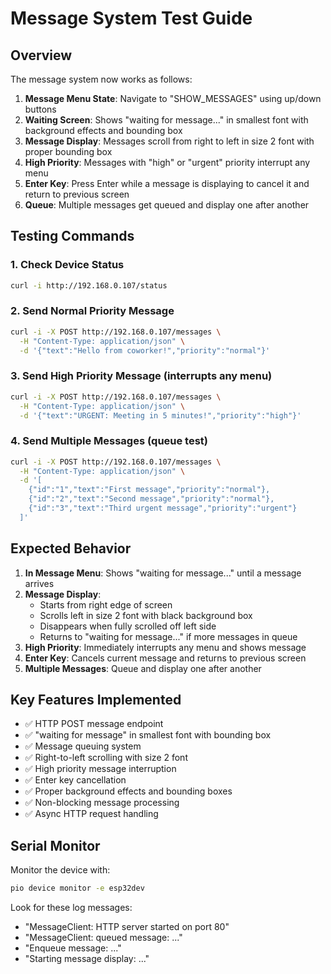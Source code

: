 # Message System Test Guide

## Overview

The message system now works as follows:

1. **Message Menu State**: Navigate to "SHOW_MESSAGES" using up/down buttons
1. **Waiting Screen**: Shows "waiting for message..." in smallest font with background effects and bounding box
1. **Message Display**: Messages scroll from right to left in size 2 font with proper bounding box
1. **High Priority**: Messages with "high" or "urgent" priority interrupt any menu
1. **Enter Key**: Press Enter while a message is displaying to cancel it and return to previous screen
1. **Queue**: Multiple messages get queued and display one after another

## Testing Commands

### 1. Check Device Status

```bash
curl -i http://192.168.0.107/status
```

### 2. Send Normal Priority Message

```bash
curl -i -X POST http://192.168.0.107/messages \
  -H "Content-Type: application/json" \
  -d '{"text":"Hello from coworker!","priority":"normal"}'
```

### 3. Send High Priority Message (interrupts any menu)

```bash
curl -i -X POST http://192.168.0.107/messages \
  -H "Content-Type: application/json" \
  -d '{"text":"URGENT: Meeting in 5 minutes!","priority":"high"}'
```

### 4. Send Multiple Messages (queue test)

```bash
curl -i -X POST http://192.168.0.107/messages \
  -H "Content-Type: application/json" \
  -d '[
    {"id":"1","text":"First message","priority":"normal"},
    {"id":"2","text":"Second message","priority":"normal"},
    {"id":"3","text":"Third urgent message","priority":"urgent"}
  ]'
```

## Expected Behavior

1. **In Message Menu**: Shows "waiting for message..." until a message arrives
1. **Message Display**:
   - Starts from right edge of screen
   - Scrolls left in size 2 font with black background box
   - Disappears when fully scrolled off left side
   - Returns to "waiting for message..." if more messages in queue
1. **High Priority**: Immediately interrupts any menu and shows message
1. **Enter Key**: Cancels current message and returns to previous screen
1. **Multiple Messages**: Queue and display one after another

## Key Features Implemented

- ✅ HTTP POST message endpoint
- ✅ "waiting for message" in smallest font with bounding box
- ✅ Message queuing system
- ✅ Right-to-left scrolling with size 2 font
- ✅ High priority message interruption
- ✅ Enter key cancellation
- ✅ Proper background effects and bounding boxes
- ✅ Non-blocking message processing
- ✅ Async HTTP request handling

## Serial Monitor

Monitor the device with:

```bash
pio device monitor -e esp32dev
```

Look for these log messages:

- "MessageClient: HTTP server started on port 80"
- "MessageClient: queued message: ..."
- "Enqueue message: ..."
- "Starting message display: ..."
